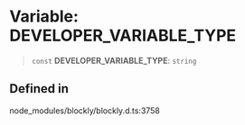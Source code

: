 # Variable: DEVELOPER_VARIABLE_TYPE

> `const` **DEVELOPER_VARIABLE_TYPE**: `string`

## Defined in

node_modules/blockly/blockly.d.ts:3758

